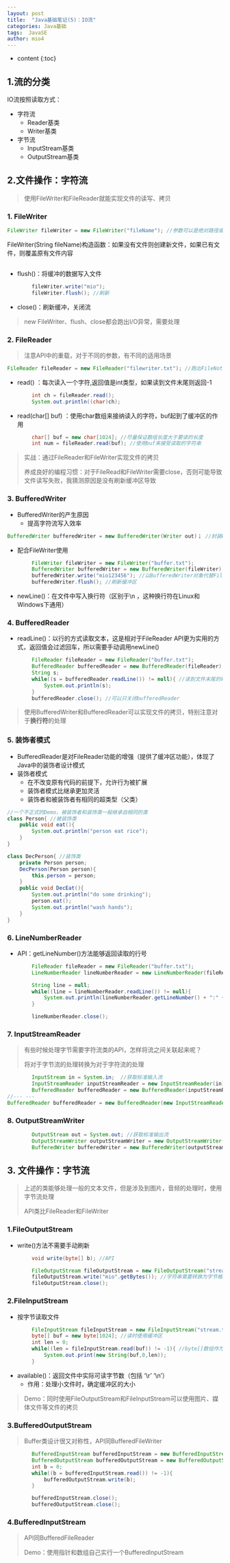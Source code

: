 ```yaml
---
layout: post
title:  "Java基础笔记(5)：IO流"
categories: Java基础
tags:  JavaSE
author: mio4
---
```


* content
{:toc}






## 1.流的分类

IO流按照读取方式：

- 字符流	
  - Reader基类
  - Writer基类
- 字节流
  - InputStream基类
  - OutputStream基类

## 2.文件操作：字符流

> 使用FileWriter和FileReader就能实现文件的读写、拷贝

### 1. FileWriter

```java
FileWriter fileWriter = new FileWriter("fileName"); //参数可以是绝对路径或相对路径
```

FileWriter(String fileName)构造函数：如果没有文件则创建新文件，如果已有文件，则覆盖原有文件内容

```java

```

- flush()：将缓冲的数据写入文件

```java
		fileWriter.write("mio");
		fileWriter.flush(); //刷新
```

- close()：刷新缓冲，关闭流

> new FileWriter、flush、close都会跑出I/O异常，需要处理

### 2. FileReader

> 注意API中的重载，对于不同的参数，有不同的适用场景

```java
FileReader fileReader = new FileReader("filewriter.txt"); //跑出FileNotFound异常
```

- read() ：每次读入一个字符,返回值是int类型，如果读到文件末尾则返回-1

```java
		int ch = fileReader.read();  
		System.out.println((char)ch); 
```

- read(char[] buf) ：使用char数组来接纳读入的字符，buf起到了缓冲区的作用

```java
		char[] buf = new char[1024]; //尽量保证数组长度大于要读的长度
		int num = fileReader.read(buf); //使用buf来接受读取的字符串
```

> 实战：通过FileReader和FileWriter实现文件的拷贝
>
> 养成良好的编程习惯：对于FileRead和FileWriter需要close，否则可能导致文件读写失败，我猜测原因是没有刷新缓冲区导致

### 3. BufferedWriter

- BufferedWriter的产生原因
  - 提高字符流写入效率

```java
BufferedWriter bufferedWriter = new BufferedWriter(Writer out)； //封装Writer对象
```

- 配合FileWriter使用

```java
		FileWriter fileWriter = new FileWriter("buffer.txt"); 
		BufferedWriter bufferedWriter = new BufferedWriter(fileWriter); //封装FileWriter对象
		bufferedWriter.write("mio123456"); //以BufferedWriter对象代替FileWriter对象操作
		bufferedWriter.flush(); //刷新缓冲区
```

- newLine()：在文件中写入换行符（区别于\n ，这种换行符在Linux和Windows下通用）

### 4. BufferedReader

- readLine()：以行的方式读取文本，这是相对于FileReader API更为实用的方式，返回值会过滤回车，所以需要手动调用newLine()

```java
		FileReader fileReader = new FileReader("buffer.txt");
		BufferedReader bufferedReader = new BufferedReader(fileReader);
		String s;
		while((s = bufferedReader.readLine()) != null){ //读到文件末尾的时候返回null
			System.out.println(s);
		}
		bufferedReader.close(); //可以只关闭bufferedReader
```

> 使用BufferedWriter和BufferedReader可以实现文件的拷贝，特别注意对于**换行符**的处理

### 5. 装饰者模式

- BufferedReader是对FileReader功能的增强（提供了缓冲区功能），体现了Java中的装饰者设计模式
- 装饰者模式
  - 在不改变原有代码的前提下，允许行为被扩展
  - 装饰者模式比继承更加灵活
  - 装饰者和被装饰者有相同的超类型（父类）

```java
//一个不正式的Demo，被装饰者和装饰类一般继承自相同的类
class Person{ //被装饰类
	public void eat(){
		System.out.println("person eat rice");
	}
}

class DecPerson{ //装饰类
	private Person person;
	DecPerson(Person person){
		this.person = person;
	}
	public void DecEat(){
		System.out.println("do some drinking");
		person.eat();
		System.out.println("wash hands");
	}
}
```



### 6. LineNumberReader

- API：getLineNumber()方法能够返回读取的行号

```java
		FileReader fileReader = new FileReader("buffer.txt");
		LineNumberReader lineNumberReader = new LineNumberReader(fileReader);

		String line = null;
		while((line = lineNumberReader.readLine()) != null){
			System.out.println(lineNumberReader.getLineNumber() + ":" + line);
		}

		lineNumberReader.close();
```

### 7. InputStreamReader

> 有些时候处理字节需要字符流类的API，怎样将流之间关联起来呢？
>
> 将对于字节流的处理转换为对于字符流的处理

```java
		InputStream in = System.in;  //获取标准输入流
		InputStreamReader inputStreamReader = new InputStreamReader(in); //包装in
		BufferedReader bufferedReader = new BufferedReader(inputStreamReader); //包装inputStreamReader
//--- ---
BufferedReader bufferedReader = new BufferedReader(new InputStreamReader(System.in)); //简化
```



### 8. OutputStreamWriter

```java
		OutputStream out = System.out; //获取标准输出流
		OutputStreamWriter outputStreamWriter = new OutputStreamWriter(out);
		BufferedWriter bufferedWriter = new BufferedWriter(outputStreamWriter);
```



## 3. 文件操作：字节流

> 上述的类能够处理一般的文本文件，但是涉及到图片，音频的处理时，使用字节流处理
>
> API类比FileReader和FileWriter

### 1.FileOutputStream

-  write()方法不需要手动刷新

```java
		void write(byte[] b); //API

		FileOutputStream fileOutputStream = new FileOutputStream("stream.txt");//打开文件
		fileOutputStream.write("mio".getBytes()); //字符串需要转换为字节格式
		fileOutputStream.close();
```



### 2.FileInputStream

- 按字节读取文件

```java
		FileInputStream fileInputStream = new FileInputStream("stream.txt");
		byte[] buf = new byte[1024]; //读时使用缓冲区
		int len = 0;
		while((len = fileInputStream.read(buf)) != -1){ //byte[]数组作为参数read
			System.out.print(new String(buf,0,len));
		}
```

- available()：返回文件中实际可读字节数（包括 ‘\r’ ‘\n’）
  - 作用：处理小文件时，确定缓冲区的大小

> Demo：同时使用FileOutputStream和FileInputStream可以使用图片、媒体文件等文件的拷贝

### 3.BufferedOutputStream

> Buffer类设计很又对称性，API同BufferedFileWriter

```java
		BufferedInputStream bufferedInputStream = new BufferedInputStream(new FileInputStream("F://FictionJunction - 暁の車.mp3"));
		BufferedOutputStream bufferedOutputStream = new BufferedOutputStream(new FileOutputStream("I://FictionJunction - 暁の車.mp3"));
		int b = 0;
		while((b = bufferedInputStream.read()) != -1){
			bufferedOutputStream.write(b);
		}

		bufferedInputStream.close();
		bufferedOutputStream.close();
```



### 4.BufferedInputStream

> API同BufferedFileReader
>
> Demo：使用指针和数组自己实行一个BufferedInputStream















































